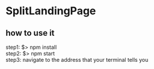 # SplitLandingPage

## how to use it  
step1: $> npm install  
step2: $> npm start  
step3: navigate to the address that your terminal tells you  
